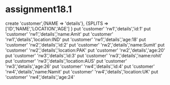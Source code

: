 # assignment18.1


create 'customer',{NAME => 'details'}, {SPLITS => ['ID','NAME','LOCATION','AGE'] }
put 'customer' 'rw1','details','id:1'
put 'customer' 'rw1','details','name:Amit'
put 'customer' 'rw1','details','location:IND'
put 'customer' 'rw1','details','age:18'
put 'customer' 'rw2','details','id:2'
put 'customer' 'rw2','details','name:Sumit'
put 'customer' 'rw2','details','location:PAK'
put 'customer' 'rw2','details','age:20'
put 'customer' 'rw3','details','id:3'
put 'customer' 'rw3','details','name:rohit'
put 'customer' 'rw3','details','location:AUS'
put 'customer' 'rw3','details','age:26'
put 'customer' 'rw4','details','id:4'
put 'customer' 'rw4','details','name:Namit'
put 'customer' 'rw4','details','location:UK'
put 'customer' 'rw4','details','age:24'
